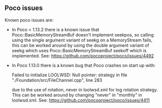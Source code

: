 ## Poco issues

Known poco issues are:

+ In Poco < 1.13.2 there is a known issue that Poco::BasicMemoryStreamBuf
  doesn't implement seekpos, so calling using the single argument variant of
  seekg on a MemoryStream fails, this can be worked around by using the double
  argument variant of seekg which uses Poco::BasicMemoryStreamBuf seekoff
  which is implemented.
  See: https://github.com/pocoproject/poco/issues/4492

+ In Poco 1.13.0 there is a known bug that Poco crashes on start up with:

  Failed to initialize LOOLWSD: Null pointer: strategy in file "./Foundation/src/FileChannel.cpp", line 283

  due to the use of rotation, never in loolwsd.xml for log rotation strategy.
  This can be worked around by changing "never" in "monthly" in loolwsd.xml.
  See: https://github.com/pocoproject/poco/issues/4411

